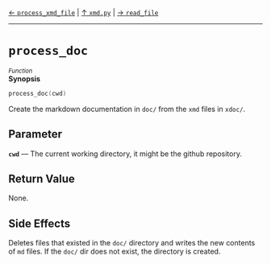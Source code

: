[&#8592; `process_xmd_file`](xmd.py--process_xmd_file.md) | [&#8593; `xmd.py`](xmd.py.md) | [&#8594; `read_file`](xmd.py--read_file.md)
***

# `process_doc`
<small>*Function*</small>  
**Synopsis**

```cpp
process_doc(cwd)
```

Create the markdown documentation in `doc/` from the `xmd` files in `xdoc/`.

## Parameter
**`cwd`** &#8213; The current working directory, it might be the github repository.  
## Return Value

None.

## Side Effects

Deletes files that existed in the `doc/` directory and writes the new contents of `md` files. If the `doc/` dir does not exist, the directory is created.


